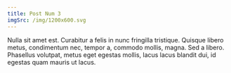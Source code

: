 ```yaml
---
title: Post Num 3
imgSrc: /img/1200x600.svg
---
```


Nulla sit amet est. Curabitur a felis in nunc fringilla tristique. Quisque libero metus, condimentum nec, tempor a, commodo mollis, magna. Sed a libero. Phasellus volutpat, metus eget egestas mollis, lacus lacus blandit dui, id egestas quam mauris ut lacus.
